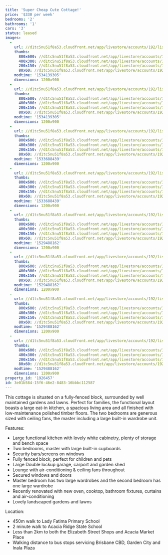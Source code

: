 ```yaml
---
title: 'Super Cheap Cute Cottage!'
price: '$330 per week'
bedrooms: '2'
bathrooms: '1'
cars: '3'
status: leased
images:
  -
    url: //d1tc5nu51f8a53.cloudfront.net/app/livestore/accounts/192/listings/1536551/images/Watson-340-Front-Day_2752119433_20180620074730.jpg
    thumbs:
      800x600: //d1tc5nu51f8a53.cloudfront.net/app/livestore/accounts/192/listings/1536551/images/Watson-340-Front-Day_2752119433_20180620074730_800x600.jpg
      400x300: //d1tc5nu51f8a53.cloudfront.net/app/livestore/accounts/192/listings/1536551/images/Watson-340-Front-Day_2752119433_20180620074730_400x300.jpg
      200x150: //d1tc5nu51f8a53.cloudfront.net/app/livestore/accounts/192/listings/1536551/images/Watson-340-Front-Day_2752119433_20180620074730_200x150.jpg
      80x60: //d1tc5nu51f8a53.cloudfront.net/app/livestore/accounts/192/listings/1536551/images/Watson-340-Front-Day_2752119433_20180620074730_80x60.jpg
    modtime: '1534139305'
    dimensions: 1200x900
  -
    url: //d1tc5nu51f8a53.cloudfront.net/app/livestore/accounts/192/listings/1536551/images/Watson-340-Living-Da_6054782730_20180620074743.jpg
    thumbs:
      800x600: //d1tc5nu51f8a53.cloudfront.net/app/livestore/accounts/192/listings/1536551/images/Watson-340-Living-Da_6054782730_20180620074743_800x600.jpg
      400x300: //d1tc5nu51f8a53.cloudfront.net/app/livestore/accounts/192/listings/1536551/images/Watson-340-Living-Da_6054782730_20180620074743_400x300.jpg
      200x150: //d1tc5nu51f8a53.cloudfront.net/app/livestore/accounts/192/listings/1536551/images/Watson-340-Living-Da_6054782730_20180620074743_200x150.jpg
      80x60: //d1tc5nu51f8a53.cloudfront.net/app/livestore/accounts/192/listings/1536551/images/Watson-340-Living-Da_6054782730_20180620074743_80x60.jpg
    modtime: '1534139305'
    dimensions: 1200x900
  -
    url: //d1tc5nu51f8a53.cloudfront.net/app/livestore/accounts/192/listings/1536551/images/Watson-340-Front2-Da_3434761499_20180620074736.jpg
    thumbs:
      800x600: //d1tc5nu51f8a53.cloudfront.net/app/livestore/accounts/192/listings/1536551/images/Watson-340-Front2-Da_3434761499_20180620074736_800x600.jpg
      400x300: //d1tc5nu51f8a53.cloudfront.net/app/livestore/accounts/192/listings/1536551/images/Watson-340-Front2-Da_3434761499_20180620074736_400x300.jpg
      200x150: //d1tc5nu51f8a53.cloudfront.net/app/livestore/accounts/192/listings/1536551/images/Watson-340-Front2-Da_3434761499_20180620074736_200x150.jpg
      80x60: //d1tc5nu51f8a53.cloudfront.net/app/livestore/accounts/192/listings/1536551/images/Watson-340-Front2-Da_3434761499_20180620074736_80x60.jpg
    modtime: '1533688439'
    dimensions: 1200x900
  -
    url: //d1tc5nu51f8a53.cloudfront.net/app/livestore/accounts/192/listings/1536551/images/Watson-340-Backyard-_1378550673_20180620074735.jpg
    thumbs:
      800x600: //d1tc5nu51f8a53.cloudfront.net/app/livestore/accounts/192/listings/1536551/images/Watson-340-Backyard-_1378550673_20180620074735_800x600.jpg
      400x300: //d1tc5nu51f8a53.cloudfront.net/app/livestore/accounts/192/listings/1536551/images/Watson-340-Backyard-_1378550673_20180620074735_400x300.jpg
      200x150: //d1tc5nu51f8a53.cloudfront.net/app/livestore/accounts/192/listings/1536551/images/Watson-340-Backyard-_1378550673_20180620074735_200x150.jpg
      80x60: //d1tc5nu51f8a53.cloudfront.net/app/livestore/accounts/192/listings/1536551/images/Watson-340-Backyard-_1378550673_20180620074735_80x60.jpg
    modtime: '1533688439'
    dimensions: 1200x900
  -
    url: //d1tc5nu51f8a53.cloudfront.net/app/livestore/accounts/192/listings/1536551/images/Watson-340-Kitchen-D_8876597717_20180620074739.jpg
    thumbs:
      800x600: //d1tc5nu51f8a53.cloudfront.net/app/livestore/accounts/192/listings/1536551/images/Watson-340-Kitchen-D_8876597717_20180620074739_800x600.jpg
      400x300: //d1tc5nu51f8a53.cloudfront.net/app/livestore/accounts/192/listings/1536551/images/Watson-340-Kitchen-D_8876597717_20180620074739_400x300.jpg
      200x150: //d1tc5nu51f8a53.cloudfront.net/app/livestore/accounts/192/listings/1536551/images/Watson-340-Kitchen-D_8876597717_20180620074739_200x150.jpg
      80x60: //d1tc5nu51f8a53.cloudfront.net/app/livestore/accounts/192/listings/1536551/images/Watson-340-Kitchen-D_8876597717_20180620074739_80x60.jpg
    modtime: '1529488162'
    dimensions: 1200x900
  -
    url: //d1tc5nu51f8a53.cloudfront.net/app/livestore/accounts/192/listings/1536551/images/Watson-340-Bathroom-_8174907879_20180620074747.jpg
    thumbs:
      800x600: //d1tc5nu51f8a53.cloudfront.net/app/livestore/accounts/192/listings/1536551/images/Watson-340-Bathroom-_8174907879_20180620074747_800x600.jpg
      400x300: //d1tc5nu51f8a53.cloudfront.net/app/livestore/accounts/192/listings/1536551/images/Watson-340-Bathroom-_8174907879_20180620074747_400x300.jpg
      200x150: //d1tc5nu51f8a53.cloudfront.net/app/livestore/accounts/192/listings/1536551/images/Watson-340-Bathroom-_8174907879_20180620074747_200x150.jpg
      80x60: //d1tc5nu51f8a53.cloudfront.net/app/livestore/accounts/192/listings/1536551/images/Watson-340-Bathroom-_8174907879_20180620074747_80x60.jpg
    modtime: '1529488162'
    dimensions: 1200x900
  -
    url: //d1tc5nu51f8a53.cloudfront.net/app/livestore/accounts/192/listings/1536551/images/Watson-340-Bed2-Dayn_6039718419_20180620074741.jpg
    thumbs:
      800x600: //d1tc5nu51f8a53.cloudfront.net/app/livestore/accounts/192/listings/1536551/images/Watson-340-Bed2-Dayn_6039718419_20180620074741_800x600.jpg
      400x300: //d1tc5nu51f8a53.cloudfront.net/app/livestore/accounts/192/listings/1536551/images/Watson-340-Bed2-Dayn_6039718419_20180620074741_400x300.jpg
      200x150: //d1tc5nu51f8a53.cloudfront.net/app/livestore/accounts/192/listings/1536551/images/Watson-340-Bed2-Dayn_6039718419_20180620074741_200x150.jpg
      80x60: //d1tc5nu51f8a53.cloudfront.net/app/livestore/accounts/192/listings/1536551/images/Watson-340-Bed2-Dayn_6039718419_20180620074741_80x60.jpg
    modtime: '1529488162'
    dimensions: 1200x900
  -
    url: //d1tc5nu51f8a53.cloudfront.net/app/livestore/accounts/192/listings/1536551/images/Watson-340-Bed1-Dayn_4459501148_20180620074746.jpg
    thumbs:
      800x600: //d1tc5nu51f8a53.cloudfront.net/app/livestore/accounts/192/listings/1536551/images/Watson-340-Bed1-Dayn_4459501148_20180620074746_800x600.jpg
      400x300: //d1tc5nu51f8a53.cloudfront.net/app/livestore/accounts/192/listings/1536551/images/Watson-340-Bed1-Dayn_4459501148_20180620074746_400x300.jpg
      200x150: //d1tc5nu51f8a53.cloudfront.net/app/livestore/accounts/192/listings/1536551/images/Watson-340-Bed1-Dayn_4459501148_20180620074746_200x150.jpg
      80x60: //d1tc5nu51f8a53.cloudfront.net/app/livestore/accounts/192/listings/1536551/images/Watson-340-Bed1-Dayn_4459501148_20180620074746_80x60.jpg
    modtime: '1529488162'
    dimensions: 1200x900
property_id: '1926457'
id: 3e01b584-15f6-46e2-8483-16bbbc112587
---
```

This cottage is situated on a fully-fenced block, surrounded by well maintained gardens and lawns. Perfect for families, the functional layout boasts a large eat-in kitchen, a spacious living area and all finished with low-maintenance polished timber floors. The two bedrooms are generous sized with ceiling fans, the master including a large built-in wardrobe unit. 

Features:

*  Large functional kitchen with lovely white cabinetry, plenty of storage and bench space
*  Two bedrooms, master with large built-in cupboards
*  Security bars/screens on windows 
*  Fully fenced block, perfect for children and pets
*  Large Double lockup garage, carport and garden shed
*  Lounge with air-conditioning & ceiling fans throughout
*  Secured windows and doors
*  Master bedroom has two large wardrobes and the second bedroom has one large wardrobe
*  Recently renovated with new oven, cooktop, bathroom fixtures, curtains and air-conditioning 
*  Lovely landscaped gardens and lawns

Location:

*  450m walk to Lady Fatima Primary School
*  2 minute walk to Acacia Ridge State School
*  Less than 2km to both the Elizabeth Street Shops and Acacia Market Place
*  Walking distance to bus stops servicing Brisbane CBD, Garden City and Inala Plaza